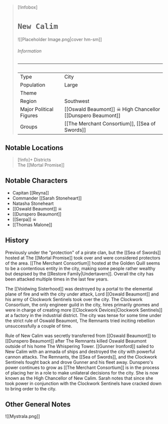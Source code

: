 > [!infobox]
> # `New Calim` 
> ![[Placeholder Image.png|cover hm-sm]]
> ###### Information
>   ‎ | ‎  |
> ---|---|
> Type | City | 
> Population | Large  | 
> Theme |  |
> Region | Southwest  |
> Major Political Figures | [[Oswald Beaumont]] ☠ High Chancellor [[Dunspero Beaumont]] |
> Groups | [[The Merchant Consortium]], [[Sea of Swords]]  |

## Notable Locations
> [!info]+ Districts  
> The [[Mortal Promise]] 

## Notable Characters
- Capitan [[Reyna]] 
- Commander [[Sarah Stoneheart]] 
- Natasha Stoneheart
- [[Oswald Beaumont]] ☠
- [[Dunspero Beaumont]] 
- [[Serpa]] ☠
- [[Thomas Malone]] 

## History
Previously under the "protection" of a pirate clan, but the [[Sea of Swords]] hosted at The [[Mortal Promise]] took over and were considered protectors of the area. [[The Merchant Consortium]] hosted at the Golden Quill seems to be a contentious entity in the city, making some people rather wealthy but despised by the [[Restore Family|Undertavern]]. Overall the city has been attacked multiple times in the last few years.

The [[Voidwing Sisterhood]] was destroyed by a portal to the elemental plane of fire and with the city under attack, Lord [[Oswald Beaumont]] and his army of Clockwork Sentinels took over the city. The Clockwork Consortium, the only engineer guild in the city, hires primarily gnomes and were in charge of creating more [[Clockwork Devices|Clockwork Sentinels]] at a factory in the industrial district. The city was tense for some time under the strict rule of Oswald Beaumont, The Remnants tried inciting rebellion unsuccessfully a couple of time.

Rule of New Calim was secretly transferred from [[Oswald Beaumont]] to [[Dunspero Beaumont]] after The Remnants killed Oswald Beaumont outside of his home The Whispering Tower. [[Gunner Ironford]] sailed to New Calim with an armada of ships and destroyed the city with powerful cannon attacks. The Remnants, the [[Sea of Swords]], and the Clockwork Sentinels fought back and drove Gunner and his fleet away. Dunspero's power continues to grow as [[The Merchant Consortium]] is in the process of placing her in a role to make unilateral decisions for the city. She is now known as the High Chancellor of New Calim. Sarah notes that since she took power in conjunction with the Clockwork Sentinels have cracked down to bring order to the city.

## Other General Notes

![[Mystrala.png]] 